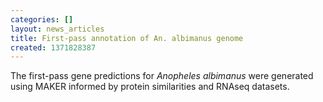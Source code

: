 ```yaml
---
categories: []
layout: news_articles
title: First-pass annotation of An. albimanus genome
created: 1371828387
---
```

The first-pass gene predictions for <em>Anopheles albimanus</em> were generated using MAKER informed by protein similarities and RNAseq datasets.
